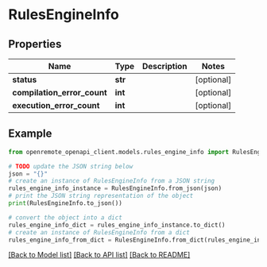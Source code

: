 # RulesEngineInfo


## Properties

Name | Type | Description | Notes
------------ | ------------- | ------------- | -------------
**status** | **str** |  | [optional] 
**compilation_error_count** | **int** |  | [optional] 
**execution_error_count** | **int** |  | [optional] 

## Example

```python
from openremote_openapi_client.models.rules_engine_info import RulesEngineInfo

# TODO update the JSON string below
json = "{}"
# create an instance of RulesEngineInfo from a JSON string
rules_engine_info_instance = RulesEngineInfo.from_json(json)
# print the JSON string representation of the object
print(RulesEngineInfo.to_json())

# convert the object into a dict
rules_engine_info_dict = rules_engine_info_instance.to_dict()
# create an instance of RulesEngineInfo from a dict
rules_engine_info_from_dict = RulesEngineInfo.from_dict(rules_engine_info_dict)
```
[[Back to Model list]](../README.md#documentation-for-models) [[Back to API list]](../README.md#documentation-for-api-endpoints) [[Back to README]](../README.md)


